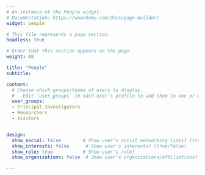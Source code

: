 ```yaml
---
# An instance of the People widget.
# Documentation: https://wowchemy.com/docs/page-builder/
widget: people

# This file represents a page section.
headless: true

# Order that this section appears on the page.
weight: 68

title: "People"
subtitle:

content:
  # Choose which groups/teams of users to display.
  #   Edit `user_groups` in each user's profile to add them to one or more of these groups.
  user_groups:
  - Principal Investigators
  - Researchers
  - Visitors


design:
  show_social: false        # Show user's social networking links? (true/false)
  show_interests: false      # Show user's interests? (true/false)
  show_role: true           # Show user's role?
  show_organizations: false  # Show user's organizations/affiliations?

---
```

